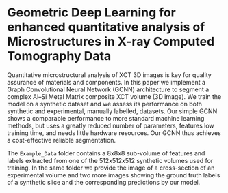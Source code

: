 # Geometric Deep Learning for enhanced quantitative analysis of Microstructures in X-ray Computed Tomography Data

Quantitative microstructural analysis of XCT 3D images is
key for quality assurance of materials and components. In this paper we
implement a Graph Convolutional Neural Network (GCNN) architecture
to segment a complex Al–Si Metal Matrix composite XCT volume (3D
image). We train the model on a synthetic dataset and we assess its
performance on both synthetic and experimental, manually labelled,
datasets. Our simple GCNN shows a comparable performance to more
standard machine learning methods, but uses a greatly reduced number
of parameters, features low training time, and needs little hardware
resources. Our GCNN thus achieves a cost-effective reliable segmentation.

The `Example_Data` folder contains a 8x8x8 sub-volume of features and labels extracted from one of the 512x512x512 synthetic volumes used for training. In the same folder we provide the image of a cross-section of an experimental volume and two more images showing the ground truth labels of a synthetic slice and the corresponding predictions by our model.


